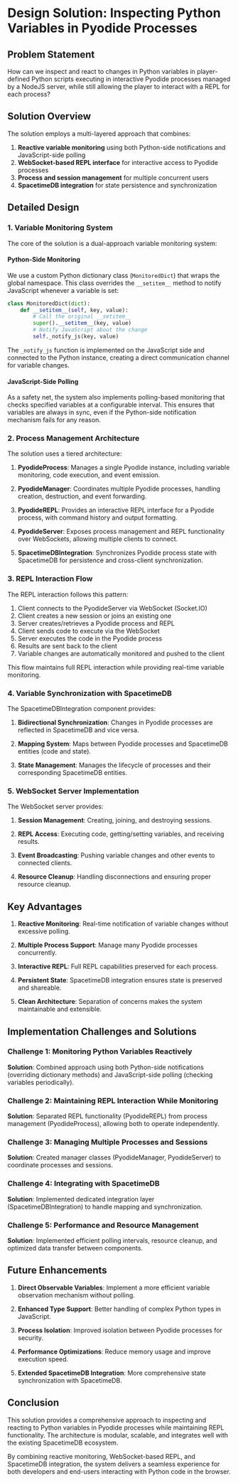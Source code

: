 # Design Solution: Inspecting Python Variables in Pyodide Processes

## Problem Statement

How can we inspect and react to changes in Python variables in player-defined Python scripts executing in interactive Pyodide processes managed by a NodeJS server, while still allowing the player to interact with a REPL for each process?

## Solution Overview

The solution employs a multi-layered approach that combines:

1. **Reactive variable monitoring** using both Python-side notifications and JavaScript-side polling
2. **WebSocket-based REPL interface** for interactive access to Pyodide processes
3. **Process and session management** for multiple concurrent users
4. **SpacetimeDB integration** for state persistence and synchronization

## Detailed Design

### 1. Variable Monitoring System

The core of the solution is a dual-approach variable monitoring system:

#### Python-Side Monitoring

We use a custom Python dictionary class (`MonitoredDict`) that wraps the global namespace. This class overrides the `__setitem__` method to notify JavaScript whenever a variable is set:

```python
class MonitoredDict(dict):
    def __setitem__(self, key, value):
        # Call the original __setitem__
        super().__setitem__(key, value)
        # Notify JavaScript about the change
        self._notify_js(key, value)
```

The `_notify_js` function is implemented on the JavaScript side and connected to the Python instance, creating a direct communication channel for variable changes.

#### JavaScript-Side Polling

As a safety net, the system also implements polling-based monitoring that checks specified variables at a configurable interval. This ensures that variables are always in sync, even if the Python-side notification mechanism fails for any reason.

### 2. Process Management Architecture

The solution uses a tiered architecture:

1. **PyodideProcess**: Manages a single Pyodide instance, including variable monitoring, code execution, and event emission.

2. **PyodideManager**: Coordinates multiple Pyodide processes, handling creation, destruction, and event forwarding.

3. **PyodideREPL**: Provides an interactive REPL interface for a Pyodide process, with command history and output formatting.

4. **PyodideServer**: Exposes process management and REPL functionality over WebSockets, allowing multiple clients to connect.

5. **SpacetimeDBIntegration**: Synchronizes Pyodide process state with SpacetimeDB for persistence and cross-client synchronization.

### 3. REPL Interaction Flow

The REPL interaction follows this pattern:

1. Client connects to the PyodideServer via WebSocket (Socket.IO)
2. Client creates a new session or joins an existing one
3. Server creates/retrieves a Pyodide process and REPL
4. Client sends code to execute via the WebSocket
5. Server executes the code in the Pyodide process
6. Results are sent back to the client
7. Variable changes are automatically monitored and pushed to the client

This flow maintains full REPL interaction while providing real-time variable monitoring.

### 4. Variable Synchronization with SpacetimeDB

The SpacetimeDBIntegration component provides:

1. **Bidirectional Synchronization**: Changes in Pyodide processes are reflected in SpacetimeDB and vice versa.

2. **Mapping System**: Maps between Pyodide processes and SpacetimeDB entities (code and state).

3. **State Management**: Manages the lifecycle of processes and their corresponding SpacetimeDB entities.

### 5. WebSocket Server Implementation

The WebSocket server provides:

1. **Session Management**: Creating, joining, and destroying sessions.

2. **REPL Access**: Executing code, getting/setting variables, and receiving results.

3. **Event Broadcasting**: Pushing variable changes and other events to connected clients.

4. **Resource Cleanup**: Handling disconnections and ensuring proper resource cleanup.

## Key Advantages

1. **Reactive Monitoring**: Real-time notification of variable changes without excessive polling.

2. **Multiple Process Support**: Manage many Pyodide processes concurrently.

3. **Interactive REPL**: Full REPL capabilities preserved for each process.

4. **Persistent State**: SpacetimeDB integration ensures state is preserved and shareable.

5. **Clean Architecture**: Separation of concerns makes the system maintainable and extensible.

## Implementation Challenges and Solutions

### Challenge 1: Monitoring Python Variables Reactively

**Solution**: Combined approach using both Python-side notifications (overriding dictionary methods) and JavaScript-side polling (checking variables periodically).

### Challenge 2: Maintaining REPL Interaction While Monitoring

**Solution**: Separated REPL functionality (PyodideREPL) from process management (PyodideProcess), allowing both to operate independently.

### Challenge 3: Managing Multiple Processes and Sessions

**Solution**: Created manager classes (PyodideManager, PyodideServer) to coordinate processes and sessions.

### Challenge 4: Integrating with SpacetimeDB

**Solution**: Implemented dedicated integration layer (SpacetimeDBIntegration) to handle mapping and synchronization.

### Challenge 5: Performance and Resource Management

**Solution**: Implemented efficient polling intervals, resource cleanup, and optimized data transfer between components.

## Future Enhancements

1. **Direct Observable Variables**: Implement a more efficient variable observation mechanism without polling.

2. **Enhanced Type Support**: Better handling of complex Python types in JavaScript.

3. **Process Isolation**: Improved isolation between Pyodide processes for security.

4. **Performance Optimizations**: Reduce memory usage and improve execution speed.

5. **Extended SpacetimeDB Integration**: More comprehensive state synchronization with SpacetimeDB.

## Conclusion

This solution provides a comprehensive approach to inspecting and reacting to Python variables in Pyodide processes while maintaining REPL functionality. The architecture is modular, scalable, and integrates well with the existing SpacetimeDB ecosystem.

By combining reactive monitoring, WebSocket-based REPL, and SpacetimeDB integration, the system delivers a seamless experience for both developers and end-users interacting with Python code in the browser.
